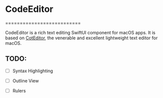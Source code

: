 
# CodeEditor
==========================

CodeEditor is a rich text editing SwiftUI component
for macOS apps. It is based on 
[CotEditor](https://github.com/coteditor/CotEditor),
the venerable and excellent lightweight text editor for macOS.

## TODO:

 - [ ] Syntax Highlighting 
 - [ ] Outline View 
 - [ ] Rulers 


